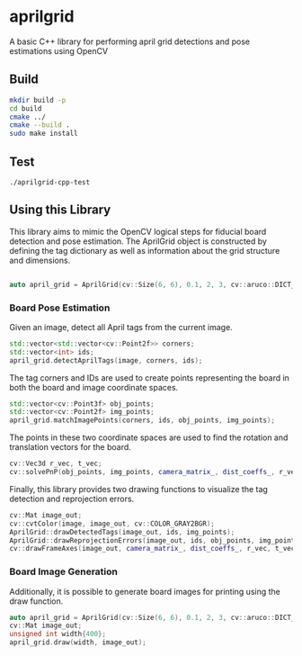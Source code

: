 # aprilgrid

A basic C++ library for performing april grid detections and pose estimations using OpenCV


## Build
```bash
mkdir build -p
cd build
cmake ../
cmake --build .
sudo make install
```


## Test
```
./aprilgrid-cpp-test
```


## Using this Library

This library aims to mimic the OpenCV logical steps for fiducial board detection and pose estimation. The AprilGrid object is constructed by defining the tag dictionary as well as information about the grid structure and dimensions.

```cpp

auto april_grid = AprilGrid(cv::Size(6, 6), 0.1, 2, 3, cv::aruco::DICT_APRILTAG_36h11, 0);
```

### Board Pose Estimation

Given an image, detect all April tags from the current image.

```cpp
std::vector<std::vector<cv::Point2f>> corners;
std::vector<int> ids;
april_grid.detectAprilTags(image, corners, ids);
```

The tag corners and IDs are used to create points representing the board in both the board and image coordinate spaces.

```cpp
std::vector<cv::Point3f> obj_points;
std::vector<cv::Point2f> img_points;
april_grid.matchImagePoints(corners, ids, obj_points, img_points);
```

The points in these two coordinate spaces are used to find the rotation and translation vectors for the board.

```cpp
cv::Vec3d r_vec, t_vec;
cv::solvePnP(obj_points, img_points, camera_matrix_, dist_coeffs_, r_vec, t_vec);
```

Finally, this library provides two drawing functions to visualize the tag detection and reprojection errors.

```cpp
cv::Mat image_out;
cv::cvtColor(image, image_out, cv::COLOR_GRAY2BGR);
AprilGrid::drawDetectedTags(image_out, ids, img_points);
AprilGrid::drawReprojectionErrors(image_out, ids, obj_points, img_points, r_vec, t_vec, camera_matrix_, dist_coeffs_);
cv::drawFrameAxes(image_out, camera_matrix_, dist_coeffs_, r_vec, t_vec, 5.0);
```

### Board Image Generation

Additionally, it is possible to generate board images for printing using the draw function.

```cpp
auto april_grid = AprilGrid(cv::Size(6, 6), 0.1, 2, 3, cv::aruco::DICT_APRILTAG_36h11, 0);
cv::Mat image_out;
unsigned int width{400};
april_grid.draw(width, image_out);
```